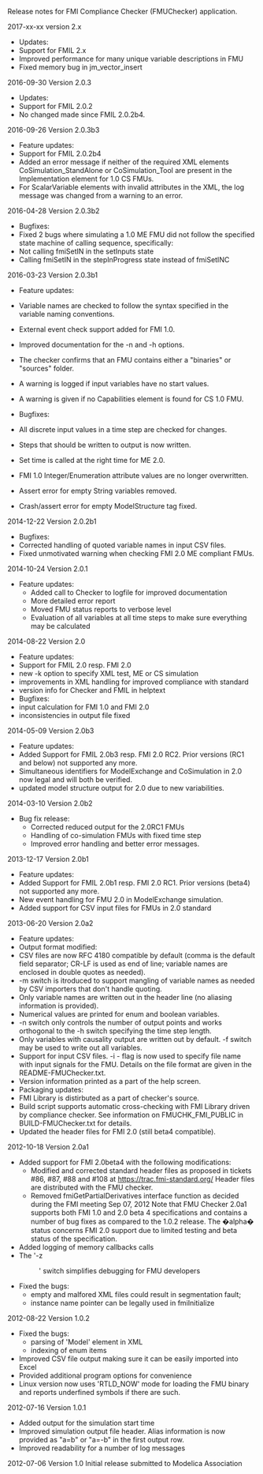 ﻿Release notes for FMI Compliance Checker (FMUChecker) application.

2017-xx-xx version 2.x
- Updates:
 - Support for FMIL 2.x
  - Improved performance for many unique variable descriptions in FMU
  - Fixed memory bug in jm_vector_insert

2016-09-30 Version 2.0.3
- Updates:
 - Support for FMIL 2.0.2
  - No changed made since FMIL 2.0.2b4.

2016-09-26 Version 2.0.3b3
- Feature updates:
 - Support for FMIL 2.0.2b4
  - Added an error message if neither of the required XML elements
  CoSimulation_StandAlone or CoSimulation_Tool are present in the
  Implementation element for 1.0 CS FMUs.
  - For ScalarVariable elements with invalid attributes in the XML, the
  log message was changed from a warning to an error.

2016-04-28 Version 2.0.3b2
- Bugfixes:
 - Fixed 2 bugs where simulating a 1.0 ME FMU did not follow the specified state
 machine of calling sequence, specifically:
  - Not calling fmiSetIN in the setInputs state
  - Calling fmiSetIN in the stepInProgress state instead of fmiSetINC

2016-03-23 Version 2.0.3b1
- Feature updates:
 - Variable names are checked to follow the syntax specified in the variable
 naming conventions.
 - External event check support added for FMI 1.0.
 - Improved documentation for the -n <numSteps> and -h <stepSize> options.
 - The checker confirms that an FMU contains either a "binaries" or "sources"
 folder.
 - A warning is logged if input variables have no start values.
 - A warning is given if no Capabilities element is found for CS 1.0 FMU.

- Bugfixes:
 - All discrete input values in a time step are checked for changes.
 - Steps that should be written to output is now written.
 - Set time is called at the right time for ME 2.0.
 - FMI 1.0 Integer/Enumeration attribute values are no longer overwritten.
 - Assert error for empty String variables removed.
 - Crash/assert error for empty ModelStructure tag fixed.

2014-12-22 Version 2.0.2b1
- Bugfixes:
 - Corrected handling of quoted variable names in input CSV files.
 - Fixed unmotivated warning when checking FMI 2.0 ME compliant FMUs.

2014-10-24 Version 2.0.1
- Feature updates:
  - Added call to Checker to logfile for improved documentation
  - More detailed error report
  - Moved FMU status reports to verbose level
  - Evaluation of all variables at all time steps to make sure everything may be calculated


2014-08-22 Version 2.0
- Feature updates:
 - Support for FMIL 2.0 resp. FMI 2.0
 - new -k option to specify XML test, ME or CS simulation
 - improvements in XML handling for improved compliance with standard
 - version info for Checker and FMIL in helptext
- Bugfixes:
 - input calculation for FMI 1.0 and FMI 2.0
 - inconsistencies in output file fixed


2014-05-09 Version 2.0b3
- Feature updates:
 - Added Support for FMIL 2.0b3 resp. FMI 2.0 RC2. Prior versions
  (RC1 and below) not supported any more.
 - Simultaneous identifiers for ModelExchange and CoSimulation in
  2.0 now legal and will both be verified.
 - updated model structure output for 2.0 due to new variabilities.


2014-03-10 Version 2.0b2
- Bug fix release:
  - Corrected reduced output for the 2.0RC1 FMUs
  - Handling of co-simulation FMUs with fixed time step
  - Improved error handling and better error messages.

2013-12-17 Version 2.0b1
- Feature updates:
 - Added Support for FMIL 2.0b1 resp. FMI 2.0 RC1. Prior versions
   (beta4) not supported any more.
  - New event handling for FMU 2.0 in ModelExchange simulation.
 - Added support for CSV input files for FMUs in 2.0 standard

2013-06-20 Version 2.0a2
- Feature updates:
 - Output format modified:
  - CSV files are now RFC 4180 compatible by default (comma is the
  default field separator; CR-LF is used as end of line; variable
  names are enclosed in double quotes as needed).
  - -m switch is itroduced to support mangling of variable names
  as needed by CSV importers that don't handle quoting.
  - Only variable names are written out in the header line (no
  aliasing information is provided).
  - Numerical values are printed for enum and boolean variables.
  - -n switch only controls the number of output points and works
  orthogonal to the -h switch specifying the time step length.
  - Only variables with causality output are written out by default.
  -f switch may be used to write out all variables.
 - Support for input CSV files.
   -i <file name> - flag is now used to specify file name with input
   signals for the FMU. Details on the file format are given in
   the README-FMUChecker.txt.
 - Version information printed as a part of the help screen.
- Packaging updates:
 - FMI Library is distirbuted as a part of checker's source.
 - Build script supports automatic cross-checking with FMI Library driven by
    compliance checker. See information on FMUCHK_FMI_PUBLIC in
    BUILD-FMUChecker.txt for details.
 - Updated the header files for FMI 2.0 (still beta4 compatible).

2012-10-18 Version 2.0a1
- Added support for FMI 2.0beta4 with the following modifications:
  - Modified and corrected standard header files as proposed in
  tickets #86, #87, #88 and #108 at https://trac.fmi-standard.org/
  Header files are distributed with the FMU checker.
  - Removed fmiGetPartialDerivatives interface function as decided
  during the FMI meeting Sep 07, 2012
  Note that FMU Checker 2.0a1 supports both FMI 1.0 and 2.0 beta 4
  specifications and contains a number of bug fixes as compared to the 1.0.2
  release. The �alpha� status concerns FMI 2.0 support due to limited testing
  and beta status of the specification.
- Added logging of memory callbacks calls
- The '-z <dir>' switch simplifies debugging for FMU developers
- Fixed the bugs:
  - empty and malfored XML files could result in segmentation fault;
  - instance name pointer can be legally used in fmiInitialize

2012-08-22 Version 1.0.2
- Fixed the bugs:
  - parsing of 'Model' element in XML
  - indexing of enum items
- Improved CSV file output making sure it can be easily imported into Excel
- Provided additional program options for convenience
- Linux version now uses 'RTLD_NOW' mode for loading the FMU binary and
  reports underfined symbols if there are such.

2012-07-16 Version 1.0.1
- Added output for the simulation start time
- Improved simulation output file header. Alias information
is now provided as "a=b" or "a=-b" in the first output row.
- Improved readability for a number of log messages

2012-07-06 Version 1.0
Initial release submitted to Modelica Association

